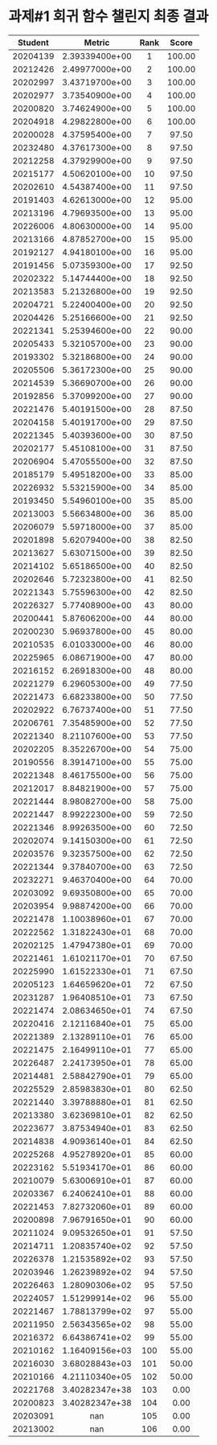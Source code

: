 # 과제#1 회귀 함수 챌린지 최종 결과
| **Student** | **Metric** | **Rank** | **Score** |
|:---:|:---:|:---:|:---:|
| 20204139 | 2.39339400e+00 | 1 | 100.00 |
| 20212426 | 2.49977000e+00 | 2 | 100.00 |
| 20202997 | 3.43719700e+00 | 3 | 100.00 |
| 20202977 | 3.73540900e+00 | 4 | 100.00 |
| 20200820 | 3.74624900e+00 | 5 | 100.00 |
| 20204918 | 4.29822800e+00 | 6 | 100.00 |
| 20200028 | 4.37595400e+00 | 7 | 97.50 |
| 20232480 | 4.37617300e+00 | 8 | 97.50 |
| 20212258 | 4.37929900e+00 | 9 | 97.50 |
| 20215177 | 4.50620100e+00 | 10 | 97.50 |
| 20202610 | 4.54387400e+00 | 11 | 97.50 |
| 20191403 | 4.62613000e+00 | 12 | 95.00 |
| 20213196 | 4.79693500e+00 | 13 | 95.00 |
| 20226006 | 4.80630000e+00 | 14 | 95.00 |
| 20213166 | 4.87852700e+00 | 15 | 95.00 |
| 20192127 | 4.94180100e+00 | 16 | 95.00 |
| 20191456 | 5.07359300e+00 | 17 | 92.50 |
| 20202322 | 5.14744400e+00 | 18 | 92.50 |
| 20213583 | 5.21326800e+00 | 19 | 92.50 |
| 20204721 | 5.22400400e+00 | 20 | 92.50 |
| 20204426 | 5.25166600e+00 | 21 | 92.50 |
| 20221341 | 5.25394600e+00 | 22 | 90.00 |
| 20205433 | 5.32105700e+00 | 23 | 90.00 |
| 20193302 | 5.32186800e+00 | 24 | 90.00 |
| 20205506 | 5.36172300e+00 | 25 | 90.00 |
| 20214539 | 5.36690700e+00 | 26 | 90.00 |
| 20192856 | 5.37099200e+00 | 27 | 90.00 |
| 20221476 | 5.40191500e+00 | 28 | 87.50 |
| 20204158 | 5.40191700e+00 | 29 | 87.50 |
| 20221345 | 5.40393600e+00 | 30 | 87.50 |
| 20202177 | 5.45108100e+00 | 31 | 87.50 |
| 20206904 | 5.47055500e+00 | 32 | 87.50 |
| 20185179 | 5.49518200e+00 | 33 | 85.00 |
| 20226932 | 5.53215900e+00 | 34 | 85.00 |
| 20193450 | 5.54960100e+00 | 35 | 85.00 |
| 20213003 | 5.56634800e+00 | 36 | 85.00 |
| 20206079 | 5.59718000e+00 | 37 | 85.00 |
| 20201898 | 5.62079400e+00 | 38 | 82.50 |
| 20213627 | 5.63071500e+00 | 39 | 82.50 |
| 20214102 | 5.65186500e+00 | 40 | 82.50 |
| 20202646 | 5.72323800e+00 | 41 | 82.50 |
| 20221343 | 5.75596300e+00 | 42 | 82.50 |
| 20226327 | 5.77408900e+00 | 43 | 80.00 |
| 20200441 | 5.87606200e+00 | 44 | 80.00 |
| 20200230 | 5.96937800e+00 | 45 | 80.00 |
| 20210535 | 6.01033000e+00 | 46 | 80.00 |
| 20225965 | 6.08671900e+00 | 47 | 80.00 |
| 20216152 | 6.26918300e+00 | 48 | 80.00 |
| 20221279 | 6.29605300e+00 | 49 | 77.50 |
| 20221473 | 6.68233800e+00 | 50 | 77.50 |
| 20202922 | 6.76737400e+00 | 51 | 77.50 |
| 20206761 | 7.35485900e+00 | 52 | 77.50 |
| 20221340 | 8.21107600e+00 | 53 | 77.50 |
| 20202205 | 8.35226700e+00 | 54 | 75.00 |
| 20190556 | 8.39147100e+00 | 55 | 75.00 |
| 20221348 | 8.46175500e+00 | 56 | 75.00 |
| 20212017 | 8.84821900e+00 | 57 | 75.00 |
| 20221444 | 8.98082700e+00 | 58 | 75.00 |
| 20221447 | 8.99222300e+00 | 59 | 72.50 |
| 20221346 | 8.99263500e+00 | 60 | 72.50 |
| 20202074 | 9.14150300e+00 | 61 | 72.50 |
| 20203576 | 9.32357500e+00 | 62 | 72.50 |
| 20221344 | 9.37840700e+00 | 63 | 72.50 |
| 20232271 | 9.46370400e+00 | 64 | 70.00 |
| 20203092 | 9.69350800e+00 | 65 | 70.00 |
| 20203954 | 9.98874200e+00 | 66 | 70.00 |
| 20221478 | 1.10038960e+01 | 67 | 70.00 |
| 20222562 | 1.31822430e+01 | 68 | 70.00 |
| 20202125 | 1.47947380e+01 | 69 | 70.00 |
| 20221461 | 1.61021170e+01 | 70 | 67.50 |
| 20225990 | 1.61522330e+01 | 71 | 67.50 |
| 20205123 | 1.64659620e+01 | 72 | 67.50 |
| 20231287 | 1.96408510e+01 | 73 | 67.50 |
| 20221474 | 2.08634650e+01 | 74 | 67.50 |
| 20220416 | 2.12116840e+01 | 75 | 65.00 |
| 20221389 | 2.13289110e+01 | 76 | 65.00 |
| 20221475 | 2.16499110e+01 | 77 | 65.00 |
| 20226487 | 2.24173950e+01 | 78 | 65.00 |
| 20214481 | 2.58842790e+01 | 79 | 65.00 |
| 20225529 | 2.85983830e+01 | 80 | 62.50 |
| 20221440 | 3.39788880e+01 | 81 | 62.50 |
| 20213380 | 3.62369810e+01 | 82 | 62.50 |
| 20223677 | 3.87534940e+01 | 83 | 62.50 |
| 20214838 | 4.90936140e+01 | 84 | 62.50 |
| 20225268 | 4.95278920e+01 | 85 | 60.00 |
| 20223162 | 5.51934170e+01 | 86 | 60.00 |
| 20210079 | 5.63006910e+01 | 87 | 60.00 |
| 20203367 | 6.24062410e+01 | 88 | 60.00 |
| 20221453 | 7.82732060e+01 | 89 | 60.00 |
| 20200898 | 7.96791650e+01 | 90 | 60.00 |
| 20211024 | 9.09532650e+01 | 91 | 57.50 |
| 20214711 | 1.20835740e+02 | 92 | 57.50 |
| 20226378 | 1.21535892e+02 | 93 | 57.50 |
| 20203946 | 1.26239892e+02 | 94 | 57.50 |
| 20226463 | 1.28090306e+02 | 95 | 57.50 |
| 20224057 | 1.51299914e+02 | 96 | 55.00 |
| 20221467 | 1.78813799e+02 | 97 | 55.00 |
| 20211950 | 2.56343565e+02 | 98 | 55.00 |
| 20216372 | 6.64386741e+02 | 99 | 55.00 |
| 20210162 | 1.16409156e+03 | 100 | 55.00 |
| 20216030 | 3.68028843e+03 | 101 | 50.00 |
| 20210166 | 4.21110340e+05 | 102 | 50.00 |
| 20221768 | 3.40282347e+38 | 103 | 0.00 |
| 20200823 | 3.40282347e+38 | 104 | 0.00 |
| 20203091 | nan | 105 | 0.00 |
| 20213002 | nan | 106 | 0.00 |
